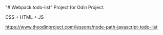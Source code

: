 "# Webpack todo-list" 
Project for Odin Project.

CSS + HTML + JS

https://www.theodinproject.com/lessons/node-path-javascript-todo-list
